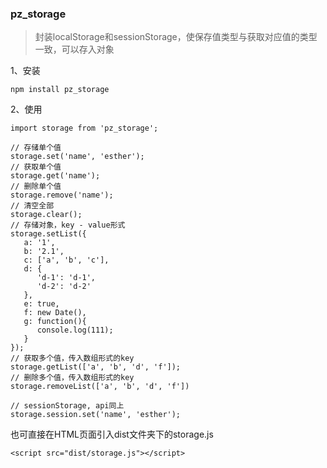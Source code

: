 ### pz_storage 

> 封装localStorage和sessionStorage，使保存值类型与获取对应值的类型一致，可以存入对象

1、安装
```
npm install pz_storage
```
2、使用
```
import storage from 'pz_storage';

// 存储单个值
storage.set('name', 'esther');
// 获取单个值
storage.get('name');
// 删除单个值
storage.remove('name');
// 清空全部
storage.clear();
// 存储对象，key - value形式
storage.setList({
   a: '1',
   b: '2.1',
   c: ['a', 'b', 'c'],
   d: {
      'd-1': 'd-1',
      'd-2': 'd-2'
   },
   e: true,
   f: new Date(),
   g: function(){
      console.log(111);
   }
});
// 获取多个值，传入数组形式的key
storage.getList(['a', 'b', 'd', 'f']);
// 删除多个值，传入数组形式的key
storage.removeList(['a', 'b', 'd', 'f'])

// sessionStorage, api同上
storage.session.set('name', 'esther');
```

也可直接在HTML页面引入dist文件夹下的storage.js
```
<script src="dist/storage.js"></script>
```
